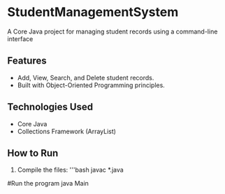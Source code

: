 # StudentManagementSystem
A Core Java project for managing student records using a command-line interface
## Features
- Add, View, Search, and Delete student records.
- Built with Object-Oriented Programming principles.

## Technologies Used
- Core Java
- Collections Framework (ArrayList)

## How to Run
1. Compile the files:
     '''bash
   javac *.java

#Run the program
java Main
